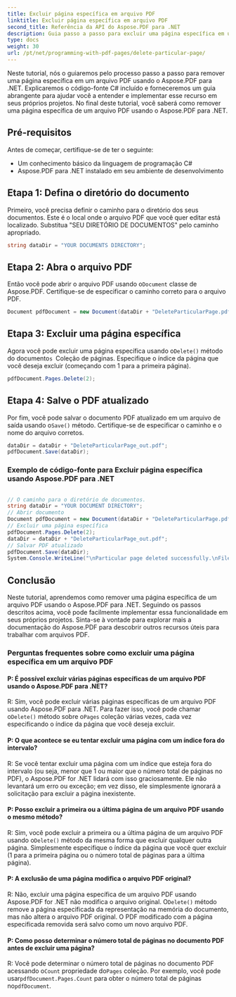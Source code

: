 ```yaml
---
title: Excluir página específica em arquivo PDF
linktitle: Excluir página específica em arquivo PDF
second_title: Referência da API do Aspose.PDF para .NET
description: Guia passo a passo para excluir uma página específica em um arquivo PDF usando Aspose.PDF para .NET. Fácil de seguir e implementar.
type: docs
weight: 30
url: /pt/net/programming-with-pdf-pages/delete-particular-page/
---
```

Neste tutorial, nós o guiaremos pelo processo passo a passo para remover uma página específica em um arquivo PDF usando o Aspose.PDF para .NET. Explicaremos o código-fonte C# incluído e forneceremos um guia abrangente para ajudar você a entender e implementar esse recurso em seus próprios projetos. No final deste tutorial, você saberá como remover uma página específica de um arquivo PDF usando o Aspose.PDF para .NET.

## Pré-requisitos
Antes de começar, certifique-se de ter o seguinte:

- Um conhecimento básico da linguagem de programação C#
- Aspose.PDF para .NET instalado em seu ambiente de desenvolvimento

## Etapa 1: Defina o diretório do documento
Primeiro, você precisa definir o caminho para o diretório dos seus documentos. Este é o local onde o arquivo PDF que você quer editar está localizado. Substitua "SEU DIRETÓRIO DE DOCUMENTOS" pelo caminho apropriado.

```csharp
string dataDir = "YOUR DOCUMENTS DIRECTORY";
```

## Etapa 2: Abra o arquivo PDF
 Então você pode abrir o arquivo PDF usando o`Document` classe de Aspose.PDF. Certifique-se de especificar o caminho correto para o arquivo PDF.

```csharp
Document pdfDocument = new Document(dataDir + "DeleteParticularPage.pdf");
```

## Etapa 3: Excluir uma página específica
 Agora você pode excluir uma página específica usando o`Delete()` método do documento`s `Coleção de páginas. Especifique o índice da página que você deseja excluir (começando com 1 para a primeira página).

```csharp
pdfDocument.Pages.Delete(2);
```

## Etapa 4: Salve o PDF atualizado
Por fim, você pode salvar o documento PDF atualizado em um arquivo de saída usando o`Save()` método. Certifique-se de especificar o caminho e o nome do arquivo corretos.

```csharp
dataDir = dataDir + "DeleteParticularPage_out.pdf";
pdfDocument.Save(dataDir);
```

### Exemplo de código-fonte para Excluir página específica usando Aspose.PDF para .NET 

```csharp

// O caminho para o diretório de documentos.
string dataDir = "YOUR DOCUMENT DIRECTORY";
// Abrir documento
Document pdfDocument = new Document(dataDir + "DeleteParticularPage.pdf");
// Excluir uma página específica
pdfDocument.Pages.Delete(2);
dataDir = dataDir + "DeleteParticularPage_out.pdf";
// Salvar PDF atualizado
pdfDocument.Save(dataDir);
System.Console.WriteLine("\nParticular page deleted successfully.\nFile saved at " + dataDir);

```

## Conclusão
Neste tutorial, aprendemos como remover uma página específica de um arquivo PDF usando o Aspose.PDF para .NET. Seguindo os passos descritos acima, você pode facilmente implementar essa funcionalidade em seus próprios projetos. Sinta-se à vontade para explorar mais a documentação do Aspose.PDF para descobrir outros recursos úteis para trabalhar com arquivos PDF.

### Perguntas frequentes sobre como excluir uma página específica em um arquivo PDF

#### P: É possível excluir várias páginas específicas de um arquivo PDF usando o Aspose.PDF para .NET?

 R: Sim, você pode excluir várias páginas específicas de um arquivo PDF usando Aspose.PDF para .NET. Para fazer isso, você pode chamar o`Delete()` método sobre o`Pages` coleção várias vezes, cada vez especificando o índice da página que você deseja excluir.

#### P: O que acontece se eu tentar excluir uma página com um índice fora do intervalo?

R: Se você tentar excluir uma página com um índice que esteja fora do intervalo (ou seja, menor que 1 ou maior que o número total de páginas no PDF), o Aspose.PDF for .NET lidará com isso graciosamente. Ele não levantará um erro ou exceção; em vez disso, ele simplesmente ignorará a solicitação para excluir a página inexistente.

#### P: Posso excluir a primeira ou a última página de um arquivo PDF usando o mesmo método?

 R: Sim, você pode excluir a primeira ou a última página de um arquivo PDF usando o`Delete()` método da mesma forma que excluir qualquer outra página. Simplesmente especifique o índice da página que você quer excluir (1 para a primeira página ou o número total de páginas para a última página).

#### P: A exclusão de uma página modifica o arquivo PDF original?

 R: Não, excluir uma página específica de um arquivo PDF usando Aspose.PDF for .NET não modifica o arquivo original. O`Delete()` método remove a página especificada da representação na memória do documento, mas não altera o arquivo PDF original. O PDF modificado com a página especificada removida será salvo como um novo arquivo PDF.

#### P: Como posso determinar o número total de páginas no documento PDF antes de excluir uma página?

 R: Você pode determinar o número total de páginas no documento PDF acessando o`Count` propriedade do`Pages` coleção. Por exemplo, você pode usar`pdfDocument.Pages.Count` para obter o número total de páginas no`pdfDocument`.